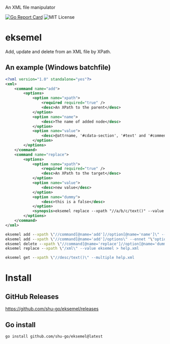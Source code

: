 An XML file manipulator

[![Go Report Card](https://goreportcard.com/badge/github.com/shu-go/eksemel)](https://goreportcard.com/report/github.com/shu-go/eksemel)
![MIT License](https://img.shields.io/badge/License-MIT-blue)

# eksemel

Add, update and delete from an XML file by XPath.

## An example (Windows batchfile)

```xml
<?xml version="1.0" standalone="yes"?>
<xml>
    <command name="add">
        <options>
            <option name="xpath">
                <required required="true" />
                <desc>An XPath to the parent</desc>
            </option>
            <option name="name">
                <desc>The name of added node</desc>
            </option>
            <option name="value">
                <desc>@attrname, '#cdata-section', '#text' and '#comment' can have --value</desc>
            </option>
        </options>
    </command>
    <command name="replace">
        <options>
            <option name="xpath">
                <required required="true" />
                <desc>An XPath to the target</desc>
            </option>
            <option name="value">
                <desc>new value</desc>
            </option>
            <option name="dummy">
                <desc>this is a false</desc>
            </option>
            <synopsis>eksemel replace --xpath "//a/b/c/text()" --value "new text"</synopsis>
        </options>
    </command>
</xml>
```

```bat
eksemel add --xpath \"//command[@name='add']//option[@name='name']\" --name #comment --value "ADD" help_wip.xml | ^
eksemel add --xpath \"//command[@name='add']/options\" --ennet "\"option[name=ennet]{emmet-like abbreviation}\"" | ^
eksemel delete --xpath \"//command[@name='replace']//option[@name='dummy']\" | ^
eksemel replace --xpath \"/xml\" --value eksemel > help.xml

eksemel get --xpath \"//desc/text()\" --multiple help.xml
```

# Install

## GitHub Releases

https://github.com/shu-go/eksemel/releases

## Go install

```sh
go install github.com/shu-go/eksemel@latest
```
